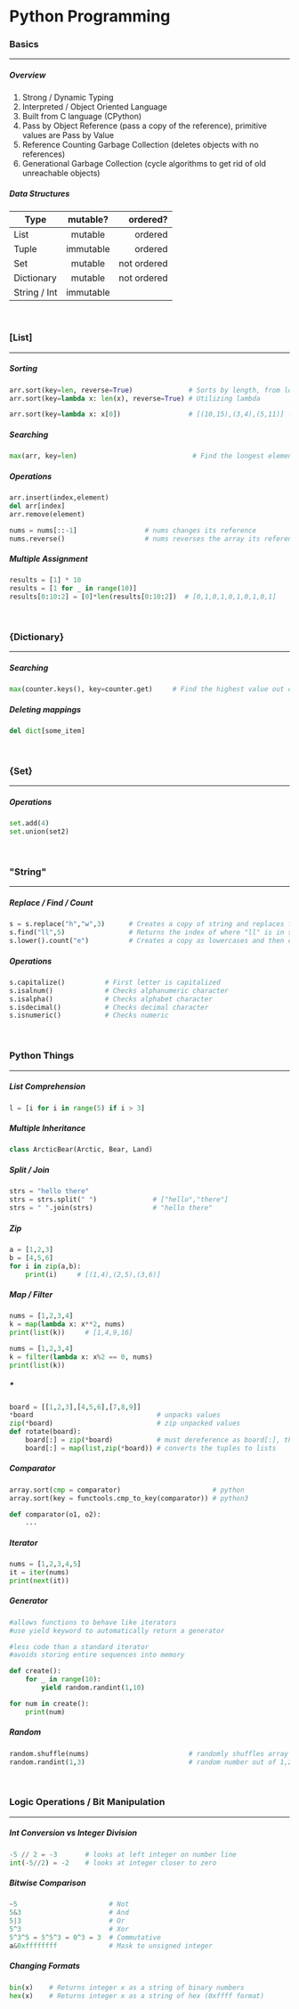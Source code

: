 # Python Programming
### Basics
---
##### Overview 
1) Strong / Dynamic Typing
2) Interpreted / Object Oriented Language
3) Built from C language (CPython)
4) Pass by Object Reference (pass a copy of the reference), primitive values are Pass by Value 
5) Reference Counting Garbage Collection (deletes objects with no references)
6) Generational Garbage Collection (cycle algorithms to get rid of old unreachable objects)

##### Data Structures 
| Type          | mutable?      | ordered?    |
| ------------- |:-------------:| ----------: |
| List          | mutable       | ordered     |
| Tuple         | immutable     | ordered     |
| Set           | mutable       | not ordered |
| Dictionary    | mutable       | not ordered |
| String / Int  | immutable     |             |


<br />

### [List]
---
##### Sorting
```python
arr.sort(key=len, reverse=True)              # Sorts by length, from longest to shortest
arr.sort(key=lambda x: len(x), reverse=True) # Utilizing lambda

arr.sort(key=lambda x: x[0])                 # [(10,15),(3,4),(5,11)] -> [(3,4),(5,11),(10,15)]
```

##### Searching
```python
max(arr, key=len)                             # Find the longest element in list
```

##### Operations
```python
arr.insert(index,element)
del arr[index]
arr.remove(element)

nums = nums[::-1]                 # nums changes its reference
nums.reverse()                    # nums reverses the array its referencing
```

##### Multiple Assignment
```python
results = [1] * 10
results = [1 for _ in range(10)]
results[0:10:2] = [0]*len(results[0:10:2])  # [0,1,0,1,0,1,0,1,0,1]
```

<br />

### {Dictionary}
---
##### Searching
```python
max(counter.keys(), key=counter.get)     # Find the highest value out of keys
```

##### Deleting mappings
```python
del dict[some_item]
```

<br />

### {Set}
---
##### Operations 
```python
set.add(4)
set.union(set2)
```

<br />

### "String"
---
##### Replace / Find / Count
```python
s = s.replace("h","w",3)      # Creates a copy of string and replaces first 3 "h"s to "w"
s.find("ll",5)                # Returns the index of where "ll" is in string after index 5
s.lower().count("e")          # Creates a copy as lowercases and then counts number of "e"s
```

##### Operations
```python
s.capitalize()          # First letter is capitalized
s.isalnum()             # Checks alphanumeric character
s.isalpha()             # Checks alphabet character
s.isdecimal()           # Checks decimal character
s.isnumeric()           # Checks numeric
```

<br />

### Python Things
---
##### List Comprehension
```python
l = [i for i in range(5) if i > 3]
```

##### Multiple Inheritance
```python
class ArcticBear(Arctic, Bear, Land)
```

##### Split / Join
```python
strs = "hello there"    
strs = strs.split(" ")              # ["hello","there"]
strs = " ".join(strs)               # "hello there"
```

##### Zip
```python
a = [1,2,3] 
b = [4,5,6]
for i in zip(a,b):
    print(i)     # [(1,4),(2,5),(3,6)]
```

##### Map / Filter 
```python
nums = [1,2,3,4]
k = map(lambda x: x**2, nums)
print(list(k))     # [1,4,9,16]

nums = [1,2,3,4]
k = filter(lambda x: x%2 == 0, nums)
print(list(k)) 
```

##### *
```python
board = [[1,2,3],[4,5,6],[7,8,9]]
*board                               # unpacks values
zip(*board)                          # zip unpacked values
def rotate(board):
    board[:] = zip(*board)           # must dereference as board[:], think about stack
    board[:] = map(list,zip(*board)) # converts the tuples to lists
```

##### Comparator
```python
array.sort(cmp = comparator)                       # python
array.sort(key = functools.cmp_to_key(comparator)) # python3

def comparator(o1, o2):
    ...
```

##### Iterator
```python
nums = [1,2,3,4,5]
it = iter(nums)
print(next(it))
```

##### Generator
```python
#allows functions to behave like iterators
#use yield keyword to automatically return a generator 

#less code than a standard iterator 
#avoids storing entire sequences into memory 

def create():
    for _ in range(10):
        yield random.randint(1,10)

for num in create():
    print(num)
```

##### Random
```python
random.shuffle(nums)                         # randomly shuffles array
random.randint(1,3)                          # random number out of 1,2,3
```

<br />

### Logic Operations / Bit Manipulation 
---
##### Int Conversion vs Integer Division
```python
-5 // 2 = -3       # looks at left integer on number line 
int(-5//2) = -2    # looks at integer closer to zero
```

##### Bitwise Comparison
```python
~5                       # Not
5&3                      # And
5|3                      # Or 
5^3                      # Xor 
5^3^5 = 5^5^3 = 0^3 = 3  # Commutative
a&0xffffffff             # Mask to unsigned integer
```

##### Changing Formats
```python
bin(x)    # Returns integer x as a string of binary numbers
hex(x)    # Returns integer x as a string of hex (0xffff format)
```
